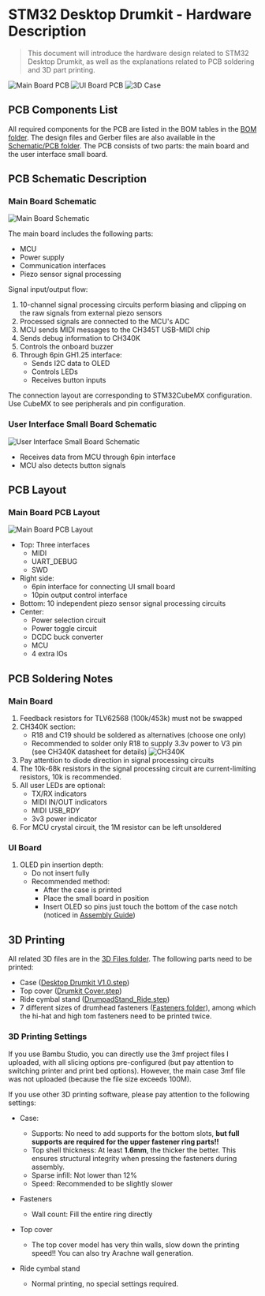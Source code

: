 # STM32 Desktop Drumkit - Hardware Description

> This document will introduce the hardware design related to STM32 Desktop Drumkit, as well as the explanations related to PCB soldering and 3D part printing.

![Main Board PCB](../Hardware/Schematic%20&%20PCB/Images/MotherBoard.jpg)
![UI Board PCB](../Hardware/Schematic%20&%20PCB/Images/UI%20Board.jpg)
![3D Case](../Hardware/3D%20Files/ImageSW.png)

## PCB Components List

All required components for the PCB are listed in the BOM tables in the [BOM folder](../Hardware/Schematic%20&%20PCB/PCB%20BOM). The design files and Gerber files are also available in the [Schematic/PCB folder](../Hardware/Schematic%20&%20PCB). The PCB consists of two parts: the main board and the user interface small board.

## PCB Schematic Description

### Main Board Schematic
![Main Board Schematic](../Hardware/Schematic%20&%20PCB/Images/MotherBoard_Schematic.png)

The main board includes the following parts:
- MCU
- Power supply
- Communication interfaces
- Piezo sensor signal processing

Signal input/output flow:
1. 10-channel signal processing circuits perform biasing and clipping on the raw signals from external piezo sensors
2. Processed signals are connected to the MCU's ADC
3. MCU sends MIDI messages to the CH345T USB-MIDI chip
4. Sends debug information to CH340K
5. Controls the onboard buzzer
6. Through 6pin GH1.25 interface:
   - Sends I2C data to OLED
   - Controls LEDs
   - Receives button inputs

The connection layout are corresponding to STM32CubeMX configuration. Use CubeMX to see peripherals and pin configuration.

### User Interface Small Board Schematic
![User Interface Small Board Schematic](../Hardware/Schematic%20&%20PCB/Images/UI_Schematic.png)

- Receives data from MCU through 6pin interface
- MCU also detects button signals

## PCB Layout

### Main Board PCB Layout
![Main Board PCB Layout](../Hardware/Schematic%20&%20PCB/Images/MotherBoard_PCB_Top.png)

- Top: Three interfaces
  - MIDI
  - UART_DEBUG
  - SWD
- Right side:
  - 6pin interface for connecting UI small board
  - 10pin output control interface
- Bottom: 10 independent piezo sensor signal processing circuits
- Center:
  - Power selection circuit
  - Power toggle circuit
  - DCDC buck converter
  - MCU
  - 4 extra IOs

## PCB Soldering Notes

### Main Board
1. Feedback resistors for TLV62568 (100k/453k) must not be swapped
2. CH340K section:
   - R18 and C19 should be soldered as alternatives (choose one only)
   - Recommended to solder only R18 to supply 3.3v power to V3 pin (see CH340K datasheet for details)
   ![CH340K](../Hardware/Schematic%20&%20PCB/Images/CH340K.jpg)
3. Pay attention to diode direction in signal processing circuits
4. The 10k-68k resistors in the signal processing circuit are current-limiting resistors, 10k is recommended.
5. All user LEDs are optional:
   - TX/RX indicators
   - MIDI IN/OUT indicators
   - MIDI USB_RDY
   - 3v3 power indicator
6. For MCU crystal circuit, the 1M resistor can be left unsoldered

### UI Board
1. OLED pin insertion depth:
   - Do not insert fully
   - Recommended method:
     - After the case is printed
     - Place the small board in position
     - Insert OLED so pins just touch the bottom of the case notch (noticed in [Assembly Guide](Docs/partsassemble.md))

## 3D Printing

All related 3D files are in the [3D Files folder](../Hardware/3D%20Files). The following parts need to be printed:
- Case ([Desktop Drumkit V1.0.step](../Hardware/3D%20Files/step%20&%203mf/Desktop%20Drumkit%20V1.0.STEP))
- Top cover ([Drumkit Cover.step](../Hardware/3D%20Files/step%20&%203mf/Drumkit%20Cover.STEP))
- Ride cymbal stand ([DrumpadStand_Ride.step](../Hardware/3D%20Files/step%20&%203mf/DrumpadStand_Ride.STEP))
- 7 different sizes of drumhead fasteners ([Fasteners folder](../Hardware/3D%20Files/step%20&%203mf/Fasteners)), among which the hi-hat and high tom fasteners need to be printed twice.

### 3D Printing Settings

If you use Bambu Studio, you can directly use the 3mf project files I uploaded, with all slicing options pre-configured (but pay attention to switching printer and print bed options). However, the main case 3mf file was not uploaded (because the file size exceeds 100M).

If you use other 3D printing software, please pay attention to the following settings:
- Case:
  - Supports: No need to add supports for the bottom slots, **but full supports are required for the upper fastener ring parts!!**
  - Top shell thickness: At least **1.6mm**, the thicker the better. This ensures structural integrity when pressing the fasteners during assembly.
  - Sparse infill: Not lower than 12%
  - Speed: Recommended to be slightly slower

- Fasteners
  - Wall count: Fill the entire ring directly

- Top cover
  - The top cover model has very thin walls, slow down the printing speed!! You can also try Arachne wall generation.

- Ride cymbal stand
  - Normal printing, no special settings required.
